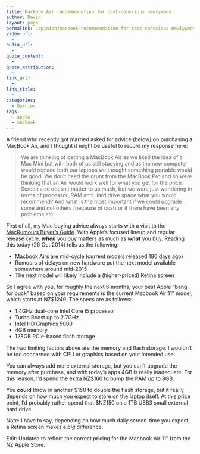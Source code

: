 ```yaml
---
title: MacBook Air recommendation for cost-conscious newlyweds
author: David
layout: page
permalink: /opinion/macbook-recommendation-for-cost-conscious-newlyweds/
video_url:
  - 
audio_url:
  - 
quote_content:
  - 
quote_attribution:
  - 
link_url:
  - 
link_title:
  - 
categories:
  - Opinion
tags:
  - apple
  - macbook
---
```

A friend who recently got married asked for advice (below) on purchasing a MacBook Air, and I thought it might be useful to record my response here:

> We are thinking of getting a MacBook Air as we liked the idea of a Mac Mini but with both of us still studying and as the new computer would replace both our laptops we thought something portable would be good. We don&#8217;t need the grunt from the MacBook Pro and so were thinking that an Air would work well for what you get for the price. Screen size doesn&#8217;t matter to us much, but we were just wondering in terms of processor, RAM and Hard drive space what you would recommend? And what is the most important if we could upgrade some and not others (because of cost) or if there have been any problems etc.

First of all, my Mac buying advice always starts with a visit to the [MacRumours Buyer&#8217;s Guide][1]. With Apple&#8217;s focused lineup and regular release cycle, ***when*** you buy matters as much as ***what*** you buy. Reading this today (26 Oct 2014) tells us the following:

  * Macbook Airs are mid-cycle (current models released 180 days ago)
  * Rumours of delays on new hardware put the next model available somewhere around mid-2015
  * The next model will likely include a (higher-priced) Retina screen

So I agree with you, for roughly the next 6 months, your best Apple &#8220;bang for buck&#8221; based on your requirements is the current Macbook Air 11&#8243; model, which starts at NZ$1249. The specs are as follows:

  * 1&#46;4GHz dual-core Intel Core i5 processor
  * Turbo Boost up to 2.7GHz
  * Intel HD Graphics 5000
  * 4GB memory
  * 128GB PCIe-based flash storage

The two limiting factors above are the memory and flash storage. I wouldn&#8217;t be too concerned with CPU or graphics based on your intended use.

You can always add more external storage, but you can&#8217;t upgrade the memory after purchase, and with today&#8217;s apps 4GB is really inadequate. For this reason, I&#8217;d spend the extra NZ$160 to bump the RAM up to 8GB.

You **could** throw in another $150 to double the flash storage, but it really depends on how much you expect to store on the laptop itself. At this price point, I&#8217;d probably rather spend that $NZ150 on a 1TB USB3 small external hard drive.

Note: I have to say, depending on how much daily screen-time you expect, a Retina screen makes a *big* difference.

Edit: Updated to reflect the correct pricing for the Macbook Air 11&#8243; from the NZ Apple Store.

 [1]: http://buyersguide.macrumors.com/
